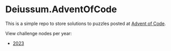 # Deiussum.AdventOfCode

This is a simple repo to store solutions to puzzles posted at [Advent of Code](https://adventofcode.com/).

View challenge nodes per year:

- [2023](2023/README.md)
